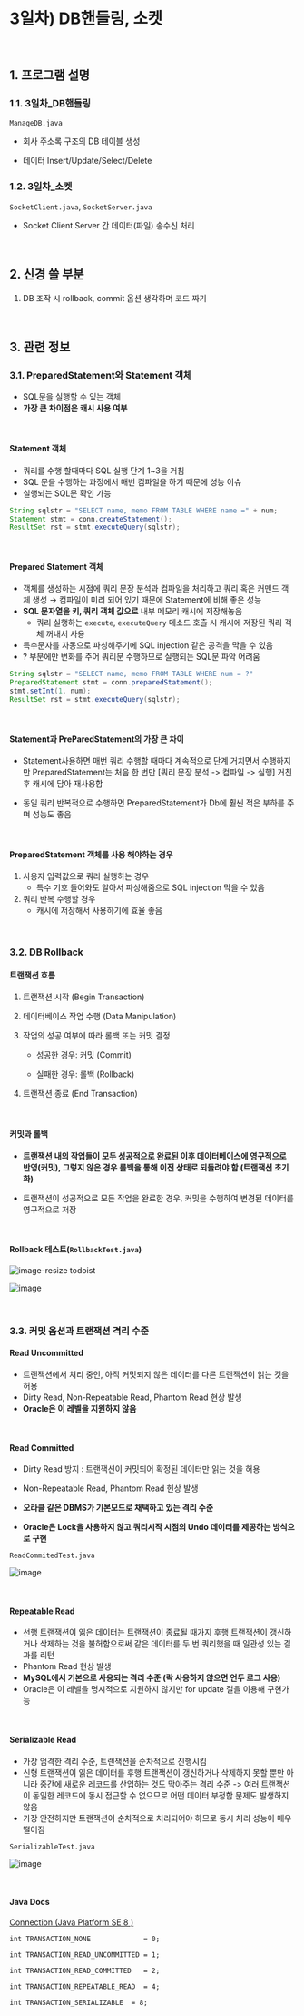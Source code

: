 # 3일차) DB핸들링, 소켓

<br>

## 1. 프로그램 설명

### 1.1. 3일차_DB핸들링

`ManageDB.java`

- 회사 주소록 구조의 DB 테이블 생성

- 데이터 Insert/Update/Select/Delete

### 1.2. 3일차_소켓

`SocketClient.java`, `SocketServer.java`

- Socket Client Server 간 데이터(파일) 송수신 처리

<br>

## 2. 신경 쓸 부분

1. DB 조작 시 rollback, commit 옵션 생각하며 코드 짜기

<br>

## 3. 관련 정보

### 3.1. PreparedStatement와 Statement 객체

- SQL문을 실행할 수 있는 객체
- **가장 큰 차이점은 캐시 사용 여부**

<br>

#### Statement 객체

- 쿼리를 수행 할때마다 SQL 실행 단계 1~3을 거침
- SQL 문을 수행하는 과정에서 매번 컴파일을 하기 때문에 성능 이슈
- 실행되는 SQL문 확인 가능

```java
String sqlstr = "SELECT name, memo FROM TABLE WHERE name =" + num;
Statement stmt = conn.createStatement();
ResultSet rst = stmt.executeQuery(sqlstr);
```

<br>

#### Prepared Statement 객체

- 객체를 생성하는 시점에 쿼리 문장 분석과 컴파일을 처리하고 쿼리 혹은 커맨드 객체 생성 → 컴파일이 미리 되어 있기 때문에 Statement에 비해 좋은 성능
- **SQL 문자열을 키, 쿼리 객체 값으로** 내부 메모리 캐시에 저장해놓음
  - 쿼리 실행하는 `execute`, `executeQuery` 메소드 호출 시 캐시에 저장된 쿼리 객체 꺼내서 사용
- 특수문자를 자동으로 파싱해주기에 SQL injection 같은 공격을 막을 수 있음
- ? 부분에만 변화를 주어 쿼리문 수행하므로 실행되는 SQL문 파악 어려움

```java
String sqlstr = "SELECT name, memo FROM TABLE WHERE num = ?"
PreparedStatement stmt = conn.preparedStatement();
stmt.setInt(1, num);
ResultSet rst = stmt.executeQuery(sqlstr);
```

<br>

#### Statement과 PreParedStatement의 가장 큰 차이

- Statement사용하면 매번 쿼리 수행할 때마다 계속적으로 단계 거치면서 수행하지만 PreparedStatement는 처음 한 번만 [쿼리 문장 분석 -> 컴파일 -> 실행] 거친 후 캐시에 담아 재사용함

- 동일 쿼리 반복적으로 수행하면 PreparedStatement가 Db에 훨씬 적은 부하를 주며 성능도 좋음

<br>

#### PreparedStatement 객체를 사용 해야하는 경우

1. 사용자 입력값으로 쿼리 실행하는 경우
   - 특수 기호 들어와도 알아서 파싱해줌으로 SQL injection 막을 수 있음
2. 쿼리 반복 수행할 경우
   - 캐시에 저장해서 사용하기에 효율 좋음

<br>

### 3.2. DB Rollback

#### 트랜잭션 흐름

1. 트랜잭션 시작 (Begin Transaction)

2. 데이터베이스 작업 수행 (Data Manipulation)

3. 작업의 성공 여부에 따라 롤백 또는 커밋 결정
   
   - 성공한 경우: 커밋 (Commit)
   
   - 실패한 경우: 롤백 (Rollback)

4. 트랜잭션 종료 (End Transaction)

<br>

#### 커밋과 롤백

- **트랜잭션 내의 작업들이 모두 성공적으로 완료된 이후 데이터베이스에 영구적으로 반영(커밋), 그렇지 않은 경우 롤백을 통해 이전 상태로 되돌려야 함 (트랜잭션 초기화)**

- 트랜잭션이 성공적으로 모든 작업을 완료한 경우, 커밋을 수행하여 변경된 데이터를 영구적으로 저장

<br>

#### Rollback 테스트(`RollbackTest.java`)

![image-resize todoist](https://github.com/torpedoisu/Training-project/assets/157687140/ea961628-5ec4-4772-b036-f4b9c7e4a49a)

![image](https://github.com/torpedoisu/Training-project/assets/157687140/342eb4c3-53f5-4c2d-bc0d-62aa3a80e4be)

<br>

### 3.3. 커밋 옵션과 트랜잭션 격리 수준

#### Read Uncommitted

- 트랜잭션에서 처리 중인, 아직 커밋되지 않은 데이터를 다른 트랜잭션이 읽는 것을 허용
- Dirty Read, Non-Repeatable Read, Phantom Read 현상 발생
- **Oracle은 이 레벨을 지원하지 않음**

<br>

#### Read Committed

- Dirty Read 방지 : 트랜잭션이 커밋되어 확정된 데이터만 읽는 것을 허용

- Non-Repeatable Read, Phantom Read 현상 발생

- **오라클 같은 DBMS가 기본모드로 채택하고 있는 격리 수준**

- **Oracle은 Lock을 사용하지 않고 쿼리시작 시점의 Undo 데이터를 제공하는 방식으로 구현**

`ReadCommitedTest.java`

![image](https://github.com/torpedoisu/Training-project/assets/157687140/7cecfab9-d884-474a-9e6a-3f923bd128af)

<br>

#### Repeatable Read

- 선행 트랜잭션이 읽은 데이터는 트랜잭션이 종료될 때가지 후행 트랜잭션이 갱신하거나 삭제하는 것을 불허함으로써 같은 데이터를 두 번 쿼리했을 때 일관성 있는 결과를 리턴
- Phantom Read 현상 발생
- **MySQL에서 기본으로 사용되는 격리 수준 (락 사용하지 않으면 언두 로그 사용)**
- Oracle은 이 레벨을 명시적으로 지원하지 않지만 for update 절을 이용해 구현가능

<br>

#### Serializable Read

- 가장 엄격한 격리 수준, 트랜잭션을 순차적으로 진행시킴
- 신형 트랜잭션이 읽은 데이터를 후행 트랜잭션이 갱신하거나 삭제하지 못할 뿐만 아니라 중간에 새로운 레코드를 산입하는 것도 막아주는 격리 수준 -> 여러 트랜잭션이 동일한 레코드에 동시 접근할 수 없으므로 어떤 데이터 부정합 문제도 발생하지 않음
- 가장 안전하지만 트랜잭션이 순차적으로 처리되어야 하므로 동시 처리 성능이 매우 떨어짐

`SerializableTest.java`

![image](https://github.com/torpedoisu/Training-project/assets/157687140/7e1aac70-2362-426b-833d-523040ea0773)

<br>

#### Java Docs

[Connection (Java Platform SE 8 )](https://docs.oracle.com/javase/8/docs/api/java/sql/Connection.html#TRANSACTION_REPEATABLE_READ)

```
int TRANSACTION_NONE             = 0;

int TRANSACTION_READ_UNCOMMITTED = 1;

int TRANSACTION_READ_COMMITTED   = 2;

int TRANSACTION_REPEATABLE_READ  = 4;

int TRANSACTION_SERIALIZABLE  = 8;
```
